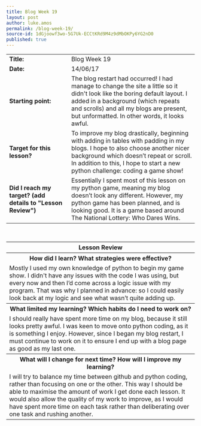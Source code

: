 ```yaml
---
title: Blog Week 19
layout: post
author: luke.amos
permalink: /blog-week-19/
source-id: 1dGjoowf3wo-5G7Uk-ECCtKRd9M4z9dMbOKPy6YG2nD0
published: true
---
```

<table>
  <tr>
  <td style = "width:150px"><strong>Title:</strong></td>
    <td>Blog Week 19</td>
  </tr>
  <tr>
  <td><strong>Date:</strong></td>
    <td>14/06/17</td>
  </tr>
  <tr>
  <td><strong>Starting point:</strong></td>
    <td>The blog restart had occurred! I had manage to change the site a little so it didn't look like the boring default layout. I added in a background (which repeats and scrolls) and all my blogs are present, but unformatted. In other words, it looks awful.</td>
  </tr>
  <tr>
  <td><strong>Target for this lesson?</strong></td>
    <td>To improve my blog drastically, beginning with adding in tables with padding in my blogs. I hope to also choose another nicer background which doesn’t repeat or scroll. In addition to this, I hope to start a new python challenge: coding a game show!</td>
  </tr>
  <tr>
    <td><strong>Did I reach my target? 
    (add details to "Lesson Review")</strong></td>
    <td>Essentially I spent most of this lesson on my python game, meaning my blog doesn’t look any different. However, my python game has been planned, and is looking good. It is a game based around The National Lottery: Who Dares Wins.</td>
  </tr>
</table>
<br />

<table>
  <tr>
  <th><strong>Lesson Review</strong></th>
  </tr>
  <tr>
  <th><strong>How did I learn? What strategies were effective?</strong></th>
  </tr>
  <tr>
    <td>Mostly I used my own knowledge of python to begin my game show. I didn't have any issues with the code I was using, but every now and then I’d come across a logic issue with my program. That was why I planned in advance: so I could easily look back at my logic and see what wasn’t quite adding up.</td>
  </tr>
  <tr>
  <th><strong>What limited my learning? Which habits do I need to work on?</strong></th>
  </tr>
  <tr>
    <td>I should really have spent more time on my blog, because it still looks pretty awful. I was keen to move onto python coding, as it is something I enjoy. However, since I began my blog restart, I must continue to work on it to ensure I end up with a blog page as good as my last one.</td>
  </tr>
  <tr>
  <th><strong>What will I change for next time? How will I improve my learning?</strong></th>
  </tr>
  <tr>
    <td>I will try to balance my time between github and python coding, rather than focusing on one or the other. This way I should be able to maximise the amount of work I get done each lesson. It would also allow the quality of my work to improve, as I would have spent more time on each task rather than deliberating over one task and rushing another.</td>
  </tr>
</table>
<br />
